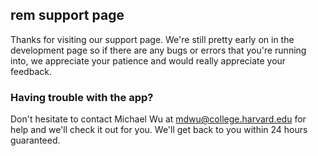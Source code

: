 ## rem support page

Thanks for visiting our support page. We're still pretty early on in the development page so if there are any bugs or errors that you're running into, we appreciate your patience and would really appreciate your feedback.


### Having trouble with the app?

Don't hesitate to contact Michael Wu at mdwu@college.harvard.edu for help and we'll check it out for you. We'll get back to you within 24 hours guaranteed.
